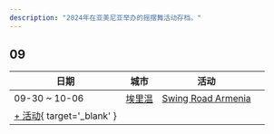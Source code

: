 ```yaml
---
description: "2024年在亚美尼亚举办的摇摆舞活动存档。"
---
```


## 09

| 日期 | 城市 | 活动 | |
| --- | --- | --- | --- |
| 09-30 ~ 10-06 | [埃里温](by_city.md#yerevan) | [Swing Road Armenia](swing-road-armenia-2024.md) |  |
| [+ 活动](https://github.com/swingdance/events/issues/new?assignees=&labels=add+event&projects=&template=02-add_entity.yml&title=%5B2024%2Fam%5D%20%3CName%3E&region=am&province=&city=&org_id=&date_starts=2024-09-&date_ends=2024-09-){ target='_blank' }
